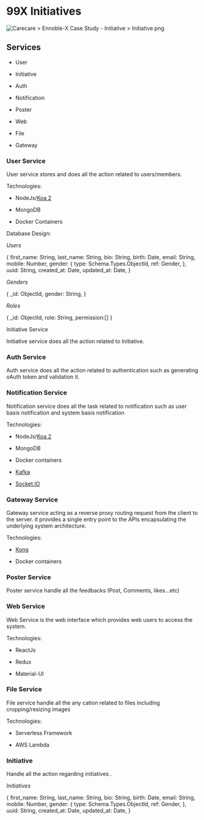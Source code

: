 # 99X Initiatives


![](https://raw.githubusercontent.com/99xtechnology/supuna-initiative/dev/diagram.png?token=AAOEUR2IDC3B3OSYF7A67G27SBXV6 "Carecare > Ennoble-X Case Study - Initiative > Initiative.png")

## Services

-   User
    
-   Initiative
    
-   Auth
    
-   Notification
    
-   Poster
    
-   Web
    
-   File
    
-   Gateway
    

### User Service

User service stores and does all the action related to users/members.

Technologies:

-   NodeJs/[Koa 2](https://koajs.com/)
    
-   MongoDB
    
-   Docker Containers
    

Database Design:

_Users_

{
  first_name: String,
  last_name: String,
  bio: String,
  birth: Date,
  email: String,
  mobile: Number,
  gender: {
    type: Schema.Types.ObjectId,
    ref: Gender, 
  },
  uuid: String,
  created_at: Date,
  updated_at: Date,
}

_Genders_

{
  _id: ObjectId,
  gender: String,
}

_Roles_

{
  _id: ObjectId,
  role: String,
  permission:[]
}

  
Initiative Service

Initiative service does all the action related to Initiative.

### Auth Service

Auth service does all the action related to authentication such as generating oAuth token and validation it.

### Notification Service

Notification service does all the task related to notification such as user basis notification and system basis notification

Technologies:

-   NodeJs/[Koa 2](https://koajs.com/)
    
-   MongoDB
    
-   Docker containers
    
-   [Kafka](https://kafka.apache.org/)
    
-   [Socket.IO](https://socket.io/)
    

### Gateway Service

Gateway service acting as a reverse proxy routing request from the client to the server. it provides a single entry point to the APIs encapsulating the underlying system architecture.

Technologies:

-   [Kong](https://konghq.com/)
    
-   Docker containers
    

### Poster Service

Poster service handle all the feedbacks (Post, Comments, likes…etc)

### Web Service

Web Service is the web interface which provides web users to access the system.

Technologies:

-   ReactJs
    
-   Redux
    
-   Material-UI
    

### File Service

File service handle all the any cation related to files including cropping/resizing images

Technologies:

-   Serverless Framework
    
-   AWS Lambda
    

### Initiative

Handle all the action regarding initiatives .

_Initiatives_

{
  first_name: String,
  last_name: String,
  bio: String,
  birth: Date,
  email: String,
  mobile: Number,
  gender: {
    type: Schema.Types.ObjectId,
    ref: Gender, 
  },
  uuid: String,
  created_at: Date,
  updated_at: Date,
}

